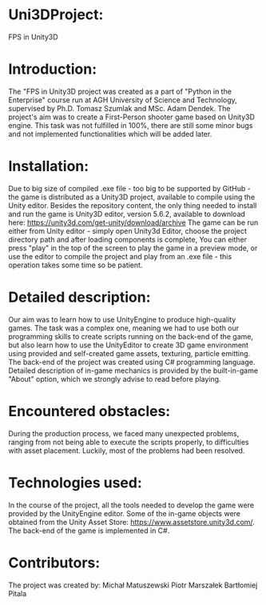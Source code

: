 # Uni3DProject:
FPS in Unity3D

# Introduction:
The  "FPS in Unity3D  project was created as a part of "Python in the Enterprise" course run at AGH University of Science and Technology, supervised by Ph.D. Tomasz Szumlak and MSc. Adam Dendek.
The project's aim was to create a First-Person shooter game based on Unity3D engine. This task was not fulfilled in 100%, there are still some minor bugs and not implemented functionalities which will be added later.

# Installation:
Due to big size of compiled .exe file - too big to be supported by GitHub - the game is distributed as a Unity3D project, available to compile using the Unity editor.
Besides the repository content, the only thing needed to install and run the game is Unity3D editor, version 5.6.2, available to download here: https://unity3d.com/get-unity/download/archive
The game can be run either from Unity editor - simply open Unity3d Editor, choose the project directory path and after loading components is complete, You can either press "play" in the top of the screen to play the game in a preview mode, or use the editor to compile the project and play from an .exe file - this operation takes some time so be patient.

# Detailed description:
Our aim was to learn how to use UnityEngine to produce high-quality games. The task was a complex one, meaning we had to use both our programming skills to create scripts running on the back-end of the game, but also learn how to use the UnityEditor to create 3D game environment using provided and self-created game assets, texturing, particle emitting.
The back-end of the project was created using C# programming language.
Detailed description of in-game mechanics is provided by the built-in-game "About" option, which we strongly advise to read before playing.

# Encountered obstacles:
During the production process, we faced many unexpected problems, ranging from not being able to execute the scripts properly, to difficulties with asset placement. Luckily, most of the problems had been resolved.

# Technologies used:
In the course of the project, all the tools needed to develop the game were provided by the UnityEngine editor. Some of the in-game objects were obtained from the Unity Asset Store: https://www.assetstore.unity3d.com/. The back-end of the game is implemented in C#.

# Contributors:
The project was created by:
Michał Matuszewski
Piotr Marszałek
Bartłomiej Pitala



